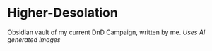 # Higher-Desolation
Obsidian vault of my current DnD Campaign, written by me. *Uses AI generated images*
